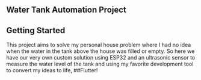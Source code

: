 ## Water Tank Automation Project
  
## Getting Started

This project aims to solve my personal house problem where I had no idea when the water in the tank above the house was filled or empty. So here we have our very own custom solution using ESP32 and an ultrasonic sensor to measure the water level of the tank and using my favorite development tool to convert my ideas to life, ##Flutter!     



